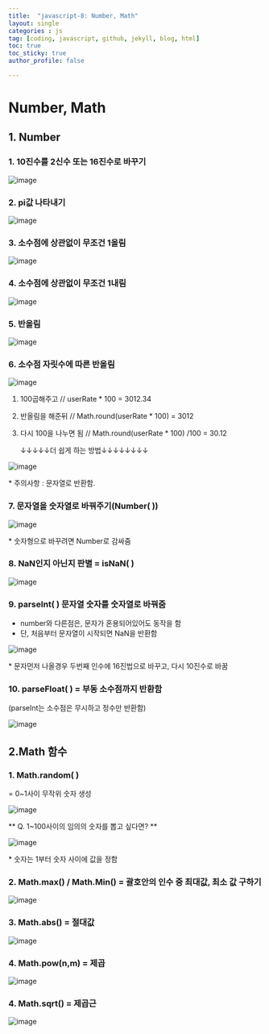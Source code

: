 ```yaml
---
title:  "javascript-8: Number, Math"
layout: single
categories : js
tag: [coding, javascript, github, jekyll, blog, html]
toc: true
toc_sticky: true
author_profile: false

---
```


# Number, Math

## 1. Number

### 1. 10진수를 2신수 또는 16진수로 바꾸기

![image](https://user-images.githubusercontent.com/111720411/197395433-966ecd00-9c17-4f2a-9545-a1cda7939883.png)

### 2. pi값 나타내기

![image](https://user-images.githubusercontent.com/111720411/197395440-80505f15-a521-4816-8942-e1e3fa08e901.png)


### 3. 소수점에 상관없이 무조건 1올림

![image](https://user-images.githubusercontent.com/111720411/197395449-b3ab8ffb-5f30-45e8-9667-9461927ea09c.png)


### 4. 소수점에 상관없이 무조건 1내림

![image](https://user-images.githubusercontent.com/111720411/197395471-802df9d8-1611-4f7a-af18-5b28fdc62e6a.png)

### 5. 반올림

![image](https://user-images.githubusercontent.com/111720411/197395519-6e74d459-7e59-4583-8cda-e293c1c4b3cf.png)

### 6. 소수점 자릿수에 따른 반올림

![image](https://user-images.githubusercontent.com/111720411/197395521-2aec1c02-2010-4603-84d2-b0561803931c.png)

1. 100곱해주고 // userRate * 100 = 3012.34 
2. 반올림을 해준뒤 //  Math.round(userRate * 100) = 3012
3. 다시 100을 나누면 됨 //  Math.round(userRate * 100) /100 = 30.12

     ↓↓↓↓↓더 쉽게 하는 방법↓↓↓↓↓↓↓↓

![image](https://user-images.githubusercontent.com/111720411/197395531-86ac850c-1057-4607-9348-b7617bea5e3b.png)

\* 주의사항 : 문자열로 반환함. 

### 7. 문자열을 숫자열로 바꿔주기(Number( ))

![image](https://user-images.githubusercontent.com/111720411/197395537-bb857ba2-6ba7-4964-8eff-ba70fef2c048.png)

\* 숫자형으로 바꾸려면 Number로 감싸줌

### 8. NaN인지 아닌지 판별 = isNaN( ) 

![image](https://user-images.githubusercontent.com/111720411/197395546-4dd86d59-6e11-48f3-ac13-28d9f996651a.png)


### 9. parselnt( ) 문자열 숫자를 숫자열로 바꿔줌
- number와 다른점은, 문자가 혼용되어있어도 동작을 함
- 단, 처음부터 문자열이 시작되면 NaN을 반환함

![image](https://user-images.githubusercontent.com/111720411/197395576-80553315-845a-4a2f-bc80-11dcb7b3e45c.png)

\* 문자먼저 나올경우 두번째 인수에 16진법으로 바꾸고, 다시 10진수로 바꿈


### 10. parseFloat( ) = 부동 소수점까지 반환함
(parseInt는 소수점은 무시하고 정수만 반환함)

![image](https://user-images.githubusercontent.com/111720411/197395599-8f71dff9-f0ab-4212-82bc-cc912a4d73ac.png)

## 2.Math 함수

### 1. Math.random( )
= 0~1사이 무작위 숫자 생성

![image](https://user-images.githubusercontent.com/111720411/197395658-a612a9da-9544-4a60-be20-83dc8058c6e0.png)

** Q. 1~100사이의 임의의 숫자를 뽑고 싶다면? ** 

![image](https://user-images.githubusercontent.com/111720411/197395668-b00f69c0-31ed-4826-b557-1f35a186835e.png)

\* 숫자는 1부터 숫자 사이에 값을 정함

### 2. Math.max()  / Math.Min() = 괄호안의 인수 중 최대값, 최소 값 구하기

![image](https://user-images.githubusercontent.com/111720411/197395685-c5f59523-3b0a-4f06-9923-d91fa03fb0e3.png)

### 3. Math.abs() = 절대값

![image](https://user-images.githubusercontent.com/111720411/197395703-adc843d7-1e30-4426-965f-5fb6cf0abbb1.png)

### 4. Math.pow(n,m) = 제곱

![image](https://user-images.githubusercontent.com/111720411/197395725-90198de0-7a90-4192-a98f-fb758b721455.png)

### 4. Math.sqrt() = 제곱근

![image](https://user-images.githubusercontent.com/111720411/197395737-48230346-1389-473d-a4b6-aa1467277ed3.png)


